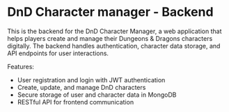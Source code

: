 # DnD Character manager - Backend

This is the backend for the DnD Character Manager, a web application that helps players create and manage their Dungeons & Dragons characters digitally. The backend handles authentication, character data storage, and API endpoints for user interactions.

Features:
- User registration and login with JWT authentication  
- Create, update, and manage DnD characters  
- Secure storage of user and character data in MongoDB  
- RESTful API for frontend communication  
